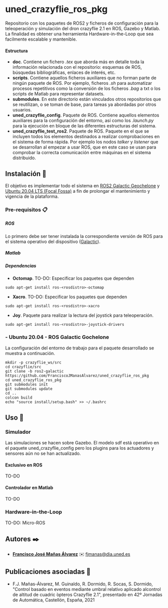 # uned_crazyflie_ros_pkg
Repositorio con los paquetes de ROS2 y ficheros de configuración para la teleoperación y simulación del dron crazyflie 2.1 en ROS, Gazebo y Matlab. La finalidad es obtener una herramienta Hardware-in-the-Loop que sea facilmente escalable y mantenible.

#### Estructura 
- **doc**. Contiene un fichero _.tex_ que aborda más en detalle toda la información relacionada con el repositorio: esquemas de ROS, búsquedas bibliográficas, enlaces de interés, etc.
- **scripts**. Contiene aquellos ficheros auxiliares que no forman parte de ningún paquete de ROS. Por ejemplo, ficheros _.sh_ para automatizar procesos repetitivos como la conversión de los ficheros _.bag_ a txt o los scripts de Matlab para representar datasets.
- **submodules**. En este directorio están vinculados otros repositorios que se reutilizan, o se toman de base, para tareas ya abordadas por otros usuarios.
- **uned_crazyflie_config**. Paquete de ROS. Contiene aquellos elementos auxiliares para la configuración del entorno, así como los _.launch.py_ para la ejecución en bloque de las diferentes estructuras del sistema.
- **uned_crazyflie_test_ros2**. Paquete de ROS. Paquete en el que se incluyen todos los elementos destinados a realizar comprobaciones en el sistema de forma rápida. Por ejemplo los nodos _talker_ y _listener_ que se desarrollan al empezar a usar ROS, que en este caso se usan para comprobar la correcta comunicación entre máquinas en el sistema distribuido.

## Instalación :book:
El objetivo es implementar todo el sistema en [ROS2 Galactic Geochelone](https://docs.ros.org/en/galactic/index.html) y [Ubuntu 20.04 LTS (Focal Fossa)](https://releases.ubuntu.com/20.04/)  a fin de prolongar el mantenimiento y vigencia de la plataforma.

### Pre-requisitos 📋
##### ROS
Lo primero debe ser tener instalada la correspondiente versión de ROS para el sistema operativo del dispositivo ([Galactic](https://docs.ros.org/en/galactic/Installation/Ubuntu-Install-Debians.html)). 

##### Matlab


##### Dependencias
 - **Octomap**. TO-DO: Especificar los paquetes que dependen
 ```
 sudo apt-get install ros-<rosdistro>-octomap
 ```
  - **Xacro**. TO-DO: Especificar los paquetes que dependen
 ```
 sudo apt-get install ros-<rosdistro>-xacro 
 ```
 - **Joy**. Paquete para realizar la lectura del joystick para teleoperación.
 ```
sudo apt-get install ros-<rosdistro>-joystick-drivers
```


### - Ubuntu 20.04 - ROS Galactic Gochelone
La configuración del entorno de trabajo para el paquete desarrollado se muestra a continuación.
```
mkdir -p crazyflie_ws/src
cd crazyflie/src
git clone -b ros2-galactic https://github.com/FranciscoJManasAlvarez/uned_crazyflie_ros_pkg 
cd uned_crazyflie_ros_pkg
git submodules init
git submodules update
cd ..
colcon build
echo "source install/setup.bash" >> ~/.bashrc
```

## Uso 🔧
### Simulador
Las simulaciones se hacen sobre Gazebo. El modelo sdf está operativo en el paquete uned_crazyflie_config pero los plugins para los actuadores y sensores aún no se han actualizado. 
#### Exclusivo en ROS
TO-DO

#### Controlador en Matlab
TO-DO

### Hardware-in-the-Loop
TO-DO: Micro-ROS

## Autores ✒️
* **[Francisco José Mañas Álvarez](https://github.com/FranciscoJManasAlvarez)** :envelope: fjmanas@dia.uned.es

## Publicaciones asociadas :paperclip:
- F.J. Mañas-Álvarez, M. Guinaldo, R. Dormido, R. Socas, S. Dormido, "Control basado en eventos mediante umbral relativo aplicado alcontrol de altitud de cuadric ́opteros Crazyflie 2.1", presentado en 42º Jornadas de Automática, Castellón, España, 2021
